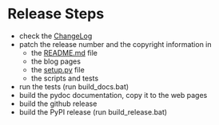 Release Steps
=============

* check the [ChangeLog](https://github.com/dkrajzew/degrotesque/blob/master/CHANGES.md)
* patch the release number and the copyright information in
  * the [README.md](https://github.com/dkrajzew/degrotesque/blob/master/README.md) file
  * the blog pages
  * the [setup.py](https://github.com/dkrajzew/degrotesque/blob/master/setup.py) file
  * the scripts and tests
* run the tests (run build_docs.bat)
* build the pydoc documentation, copy it to the web pages
* build the github release
* build the PyPI release (run build_release.bat)
